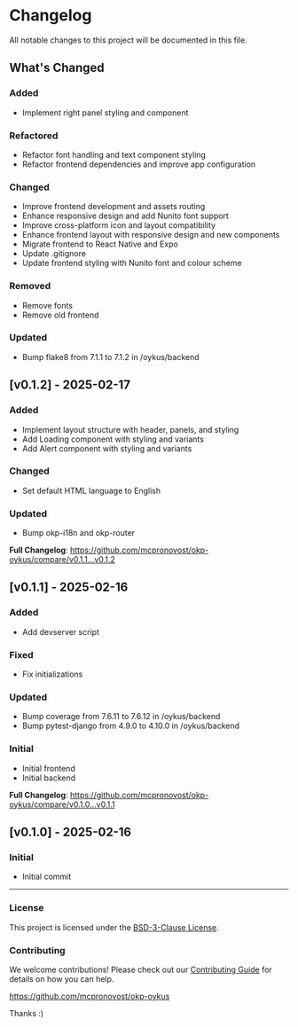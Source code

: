 # Changelog

All notable changes to this project will be documented in this file.

## What's Changed

### Added

- Implement right panel styling and component

### Refactored

- Refactor font handling and text component styling
- Refactor frontend dependencies and improve app configuration

### Changed

- Improve frontend development and assets routing
- Enhance responsive design and add Nunito font support
- Improve cross-platform icon and layout compatibility
- Enhance frontend layout with responsive design and new components
- Migrate frontend to React Native and Expo
- Update .gitignore
- Update frontend styling with Nunito font and colour scheme

### Removed

- Remove fonts
- Remove old frontend

### Updated

- Bump flake8 from 7.1.1 to 7.1.2 in /oykus/backend

## [v0.1.2] - 2025-02-17

### Added

- Implement layout structure with header, panels, and styling
- Add Loading component with styling and variants
- Add Alert component with styling and variants

### Changed

- Set default HTML language to English

### Updated

- Bump okp-i18n and okp-router

**Full Changelog**: https://github.com/mcpronovost/okp-oykus/compare/v0.1.1...v0.1.2

## [v0.1.1] - 2025-02-16

### Added

- Add devserver script

### Fixed

- Fix initializations

### Updated

- Bump coverage from 7.6.11 to 7.6.12 in /oykus/backend
- Bump pytest-django from 4.9.0 to 4.10.0 in /oykus/backend

### Initial

- Initial frontend
- Initial backend

**Full Changelog**: https://github.com/mcpronovost/okp-oykus/compare/v0.1.0...v0.1.1

## [v0.1.0] - 2025-02-16

### Initial

- Initial commit

---

### License

This project is licensed under the [BSD-3-Clause License](LICENSE).

### Contributing
We welcome contributions! Please check out our [Contributing Guide](CONTRIBUTING.md) for details on how you can help.

https://github.com/mcpronovost/okp-oykus

Thanks :)

